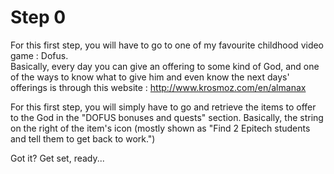 # Step 0  
For this first step, you will have to go to one of my favourite childhood video game : Dofus.  
Basically, every day you can give an offering to some kind of God, 
and one of the ways to know what to give him and even know the next days' 
offerings is through this website : http://www.krosmoz.com/en/almanax  
  
For this first step, you will simply have to go and retrieve the items to offer 
to the God in the "DOFUS bonuses and quests" section. Basically, the string 
on the right of the item's icon (mostly shown as "Find 2 Epitech students and 
tell them to get back to work.")  
  
Got it? Get set, ready...